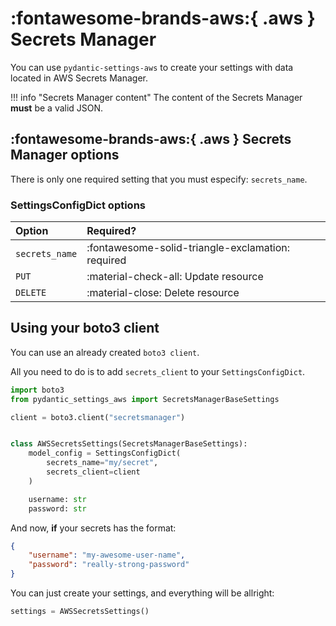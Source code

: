 # :fontawesome-brands-aws:{ .aws } Secrets Manager

You can use `pydantic-settings-aws` to create your settings with data located in AWS Secrets Manager.

!!! info "Secrets Manager content"
    The content of the Secrets Manager **must** be a valid JSON.

## :fontawesome-brands-aws:{ .aws } Secrets Manager options

There is only one required setting that you must especify: `secrets_name`.

### SettingsConfigDict options

| Option         | Required?                                      |
| :------------- | :--------------------------------------------- |
| `secrets_name` | :fontawesome-solid-triangle-exclamation: required    |
| `PUT`          | :material-check-all: Update resource           |
| `DELETE`       | :material-close:     Delete resource           |

## Using your boto3 client

You can use an already created `boto3 client`.

All you need to do is to add `secrets_client` to your `SettingsConfigDict`.

```py title="user_settings.py" linenums="1"
import boto3
from pydantic_settings_aws import SecretsManagerBaseSettings

client = boto3.client("secretsmanager")


class AWSSecretsSettings(SecretsManagerBaseSettings):
    model_config = SettingsConfigDict(
        secrets_name="my/secret",
        secrets_client=client
    )

    username: str
    password: str
```

And now, **if** your secrets has the format:

```json
{
    "username": "my-awesome-user-name",
    "password": "really-strong-password"
}
```

You can just create your settings, and everything will be allright:

```python
settings = AWSSecretsSettings()
```
